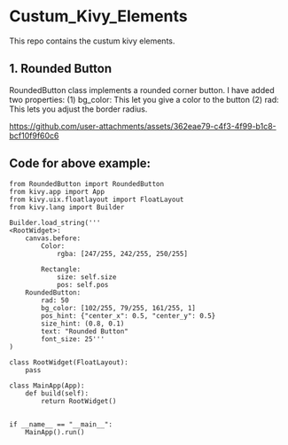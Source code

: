 # Custum_Kivy_Elements
This repo contains the custum kivy elements. 

## 1. Rounded Button
  RoundedButton class implements a rounded corner button. I have added two properties:
    (1) bg_color: This let you give a color to the button
    (2) rad: This lets you adjust the border radius.


https://github.com/user-attachments/assets/362eae79-c4f3-4f99-b1c8-bcf10f9f60c6

  
## Code for above example:
```
from RoundedButton import RoundedButton
from kivy.app import App
from kivy.uix.floatlayout import FloatLayout
from kivy.lang import Builder

Builder.load_string('''
<RootWidget>:
    canvas.before:
        Color:
            rgba: [247/255, 242/255, 250/255]

        Rectangle:
            size: self.size
            pos: self.pos    
    RoundedButton:
        rad: 50
        bg_color: [102/255, 79/255, 161/255, 1]
        pos_hint: {"center_x": 0.5, "center_y": 0.5}
        size_hint: (0.8, 0.1)
        text: "Rounded Button"
        font_size: 25'''                   
)

class RootWidget(FloatLayout):
    pass

class MainApp(App):
    def build(self):
        return RootWidget()


if __name__ == "__main__":
    MainApp().run()
```
